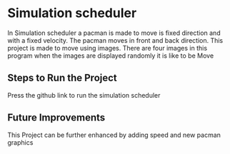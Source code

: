 # Simulation scheduler
In Simulation scheduler a pacman is made to move is fixed direction and with a fixed velocity. The pacman moves in front and back direction. This project is made to move using images. There are four images in this program when the images are displayed randomly it is like to be
Move

## Steps to Run the Project
Press the github link to run the simulation scheduler

## Future Improvements
This Project can be further enhanced by adding speed and new pacman graphics
